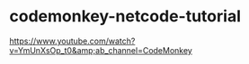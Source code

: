 # codemonkey-netcode-tutorial
https://www.youtube.com/watch?v=YmUnXsOp_t0&amp;ab_channel=CodeMonkey
